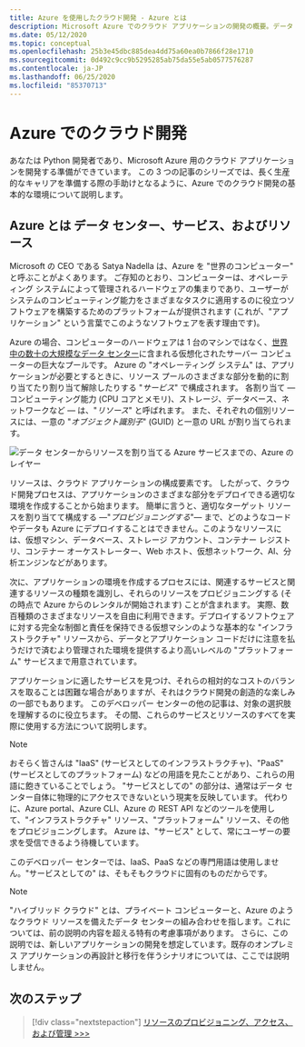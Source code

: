 ```yaml
---
title: Azure を使用したクラウド開発 - Azure とは
description: Microsoft Azure でのクラウド アプリケーションの開発の概要。データ センター、サービス、リソースの関係から始めます。
ms.date: 05/12/2020
ms.topic: conceptual
ms.openlocfilehash: 25b3e45dbc885dea4dd75a60ea0b7866f28e1710
ms.sourcegitcommit: 0d492c9cc9b5295285ab75da55e5ab0577576287
ms.contentlocale: ja-JP
ms.lasthandoff: 06/25/2020
ms.locfileid: "85370713"
---
```

# <a name="cloud-development-on-azure"></a>Azure でのクラウド開発

あなたは Python 開発者であり、Microsoft Azure 用のクラウド アプリケーションを開発する準備ができています。 この 3 つの記事のシリーズでは、長く生産的なキャリアを準備する際の手助けとなるように、Azure でのクラウド開発の基本的な環境について説明します。

## <a name="what-is-azure-data-centers-services-and-resources"></a>Azure とは データ センター、サービス、およびリソース

Microsoft の CEO である Satya Nadella は、Azure を "世界のコンピューター" と呼ぶことがよくあります。 ご存知のとおり、コンピューターは、オペレーティング システムによって管理されるハードウェアの集まりであり、ユーザーがシステムのコンピューティング能力をさまざまなタスクに適用するのに役立つソフトウェアを構築するためのプラットフォームが提供されます (これが、"アプリケーション" という言葉でこのようなソフトウェアを表す理由です)。

Azure の場合、コンピューターのハードウェアは 1 台のマシンではなく、[世界中の数十の大規模なデータ センター](https://azure.microsoft.com/global-infrastructure/regions/)に含まれる仮想化されたサーバー コンピューターの巨大なプールです。 Azure の "オペレーティング システム" は、アプリケーションが必要とするときに、リソース プールのさまざまな部分を動的に割り当てたり割り当て解除したりする "*サービス*" で構成されます。 各割り当て &mdash; コンピューティング能力 (CPU コアとメモリ)、ストレージ、データベース、ネットワークなど &mdash; は、"*リソース*" と呼ばれます。 また、それぞれの個別リソースには、一意の "*オブジェクト識別子*" (GUID) と一意の URL が割り当てられます。

![データ センターからリソースを割り当てる Azure サービスまでの、Azure のレイヤー](media/cloud-development/azure-layers.png)

リソースは、クラウド アプリケーションの構成要素です。 したがって、クラウド開発プロセスは、アプリケーションのさまざまな部分をデプロイできる適切な環境を作成することから始まります。 簡単に言うと、適切なターゲット リソースを割り当てて構成する &mdash;"*プロビジョニングする*"&mdash; まで、どのようなコードやデータも Azure にデプロイすることはできません。このようなリソースには、仮想マシン、データベース、ストレージ アカウント、コンテナー レジストリ、コンテナー オーケストレーター、Web ホスト、仮想ネットワーク、AI、分析エンジンなどがあります。

次に、アプリケーションの環境を作成するプロセスには、関連するサービスと関連するリソースの種類を識別し、それらのリソースをプロビジョニングする (その時点で Azure からのレンタルが開始されます) ことが含まれます。 実際、数百種類のさまざまなリソースを自由に利用できます。デプロイするソフトウェアに対する完全な制御と責任を保持できる仮想マシンのような基本的な "インフラストラクチャ" リソースから、データとアプリケーション コードだけに注意を払うだけで済むより管理された環境を提供するより高いレベルの "プラットフォーム" サービスまで用意されています。

アプリケーションに適したサービスを見つけ、それらの相対的なコストのバランスを取ることは困難な場合がありますが、それはクラウド開発の創造的な楽しみの一部でもあります。 このデベロッパー センターの他の記事は、対象の選択肢を理解するのに役立ちます。 その間、これらのサービスとリソースのすべてを実際に使用する方法について説明します。

> [!NOTE]
> おそらく皆さんは "IaaS" (サービスとしてのインフラストラクチャ)、"PaaS" (サービスとしてのプラットフォーム) などの用語を見たことがあり、これらの用語に飽きていることでしょう。 "サービスとしての" の部分は、通常はデータ センター自体に物理的にアクセスできないという現実を反映しています。 代わりに、Azure portal、Azure CLI、Azure の REST API などのツールを使用して、"インフラストラクチャ" リソース、"プラットフォーム" リソース、その他をプロビジョニングします。 Azure は、"サービス" として、常にユーザーの要求を受信できるよう待機しています。
>
> このデベロッパー センターでは、IaaS、PaaS などの専門用語は使用しません。"サービスとしての" は、そもそもクラウドに固有のものだからです。

> [!NOTE]
> "ハイブリッド クラウド" とは、プライベート コンピューターと、Azure のようなクラウド リソースを備えたデータ センターの組み合わせを指します。これについては、前の説明の内容を超える特有の考慮事項があります。 さらに、この説明では、新しいアプリケーションの開発を想定しています。既存のオンプレミス アプリケーションの再設計と移行を伴うシナリオについては、ここでは説明しません。

## <a name="next-step"></a>次のステップ

> [!div class="nextstepaction"]
> [リソースのプロビジョニング、アクセス、および管理 >>>](cloud-development-provisioning.md)
